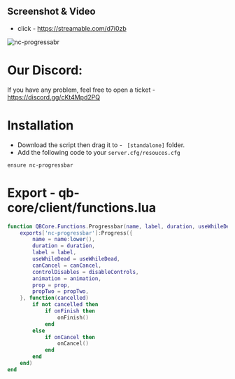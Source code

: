 ## Screenshot & Video

- click - https://streamable.com/d7i0zb

![nc-progressabr](https://i.ibb.co/cYDdh7r/Screenshot-1.png)

# Our Discord:

If you have any problem, feel free to open a ticket - https://discord.gg/cKt4Mpd2PQ

# Installation

- Download the script then drag it to - ``` [standalone]``` folder.
- Add the following code to your ```server.cfg/resouces.cfg```

```
ensure nc-progressbar
```

# Export - qb-core/client/functions.lua

```lua
function QBCore.Functions.Progressbar(name, label, duration, useWhileDead, canCancel, disableControls, animation, prop, propTwo, onFinish, onCancel)
    exports['nc-progressbar']:Progress({
        name = name:lower(),
        duration = duration,
        label = label,
        useWhileDead = useWhileDead,
        canCancel = canCancel,
        controlDisables = disableControls,
        animation = animation,
        prop = prop,
        propTwo = propTwo,
    }, function(cancelled)
        if not cancelled then
            if onFinish then
                onFinish()
            end
        else
            if onCancel then
                onCancel()
            end
        end
    end)
end
